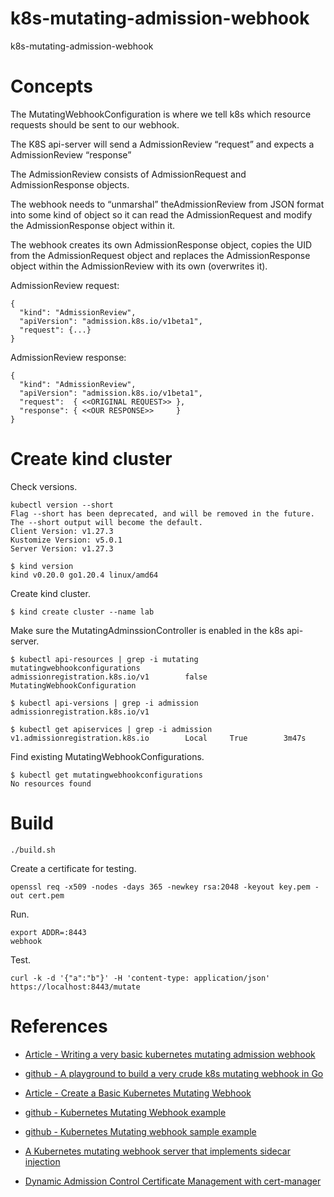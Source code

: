# k8s-mutating-admission-webhook

k8s-mutating-admission-webhook

# Concepts

The MutatingWebhookConfiguration is where we tell k8s which resource requests should be sent to our webhook.

The K8S api-server will send a AdmissionReview “request” and expects a AdmissionReview “response”

The AdmissionReview consists of AdmissionRequest and AdmissionResponse objects.

The webhook needs to “unmarshal” theAdmissionReview from JSON format into some kind of object so it can read the AdmissionRequest and modify the AdmissionResponse object within it.

The webhook creates its own AdmissionResponse object, copies the UID from the AdmissionRequest object and replaces the AdmissionResponse object within the AdmissionReview with its own (overwrites it).

AdmissionReview request:

```
{
  "kind": "AdmissionReview",
  "apiVersion": "admission.k8s.io/v1beta1",
  "request": {...}
}
```

AdmissionReview response:

```
{
  "kind": "AdmissionReview",
  "apiVersion": "admission.k8s.io/v1beta1",
  "request":  { <<ORIGINAL REQUEST>> },
  "response": { <<OUR RESPONSE>>     }
}
```

# Create kind cluster

Check versions.

```
kubectl version --short
Flag --short has been deprecated, and will be removed in the future. The --short output will become the default.
Client Version: v1.27.3
Kustomize Version: v5.0.1
Server Version: v1.27.3
```

```
$ kind version
kind v0.20.0 go1.20.4 linux/amd64
```

Create kind cluster.

```
$ kind create cluster --name lab
```

Make sure the MutatingAdminssionController is enabled in the k8s api-server.

```
$ kubectl api-resources | grep -i mutating
mutatingwebhookconfigurations                  admissionregistration.k8s.io/v1        false        MutatingWebhookConfiguration

$ kubectl api-versions | grep -i admission
admissionregistration.k8s.io/v1

$ kubectl get apiservices | grep -i admission
v1.admissionregistration.k8s.io        Local     True        3m47s
```

Find existing MutatingWebhookConfigurations.

```
$ kubectl get mutatingwebhookconfigurations
No resources found
```

# Build

```
./build.sh
```

Create a certificate for testing.

```
openssl req -x509 -nodes -days 365 -newkey rsa:2048 -keyout key.pem -out cert.pem
```

Run.

```
export ADDR=:8443
webhook
```

Test.

```
curl -k -d '{"a":"b"}' -H 'content-type: application/json' https://localhost:8443/mutate
```

# References

* [Article - Writing a very basic kubernetes mutating admission webhook](https://medium.com/ovni/writing-a-very-basic-kubernetes-mutating-admission-webhook-398dbbcb63ec)

* [github - A playground to build a very crude k8s mutating webhook in Go](https://github.com/alex-leonhardt/k8s-mutate-webhook)

* [Article - Create a Basic Kubernetes Mutating Webhook](https://trstringer.com/kubernetes-mutating-webhook/)

* [github - Kubernetes Mutating Webhook example](https://github.com/trstringer/kubernetes-mutating-webhook)

* [github - Kubernetes Mutating webhook sample example](https://github.com/cloud-ark/sample-mutatingwebhook)

* [A Kubernetes mutating webhook server that implements sidecar injection](https://github.com/morvencao/kube-sidecar-injector)

* [Dynamic Admission Control Certificate Management with cert-manager](https://trstringer.com/admission-control-cert-manager/)
